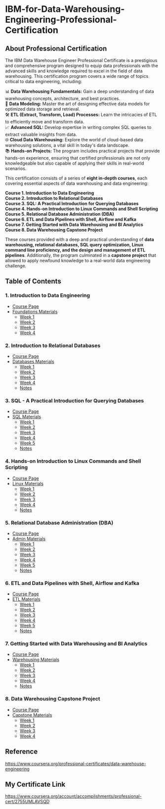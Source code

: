 # IBM-for-Data-Warehousing-Engineering-Professional-Certification

## About Professional Certification
The IBM Data Warehouse Engineer Professional Certificate is a prestigious and comprehensive program designed to equip data professionals with the advanced skills and knowledge required to excel in the field of data warehousing. This certification program covers a wide range of topics critical to data engineering, including:  

📊 **Data Warehousing Fundamentals:** Gain a deep understanding of data warehousing concepts, architecture, and best practices.  
🔗 **Data Modeling:** Master the art of designing effective data models for optimized data storage and retrieval.  
🛠 **ETL (Extract, Transform, Load) Processes:** Learn the intricacies of ETL to efficiently move and transform data.  
📈 **Advanced SQL:** Develop expertise in writing complex SQL queries to extract valuable insights from data.  
🌐 **Cloud Data Warehousing:** Explore the world of cloud-based data warehousing solutions, a vital skill in today's data landscape.  
📚 **Hands-on Projects:** The program includes practical projects that provide hands-on experience, ensuring that certified professionals are not only knowledgeable but also capable of applying their skills in real-world scenarios.  

This certification consists of a series of **eight in-depth courses**, each covering essential aspects of data warehousing and data engineering:  

**Course 1. Introduction to Data Engineering**  
**Course 2. Introduction to Relational Databases**  
**Course 3. SQL: A Practical Introduction for Querying Databases**  
**Course 4. Hands-on Introduction to Linux Commands and Shell Scripting**  
**Course 5. Relational Database Administration (DBA)**  
**Course 6. ETL and Data Pipelines with Shell, Airflow and Kafka**  
**Course 7. Getting Started with Data Warehousing and BI Analytics**  
**Course 8. Data Warehousing Capstone Project**  

These courses provided with a deep and practical understanding of **data warehousing, relational databases, SQL query optimization, Linux command line proficiency, and the design and management of ETL pipelines**. Additionally, the program culminated in a **capstone project** that allowed to apply newfound knowledge to a real-world data engineering challenge.


## Table of Contents
### 1. Introduction to Data Engineering   
  * [Course Page](https://www.coursera.org/learn/introduction-to-data-engineering?specialization=data-warehouse-engineering)
  * [Foundations Materials](https://github.com/rajashreesupe23/IBM-for-Data-Warehousing-Engineering-Professional-Certification/tree/main/1.%20Introduction%20to%20Data%20Engineering)
    * [Week 1](https://github.com/rajashreesupe23/IBM-for-Data-Warehousing-Engineering-Professional-Certification/tree/main/1.%20Introduction%20to%20Data%20Engineering/Week%201)
    * [Week 2](https://github.com/rajashreesupe23/IBM-for-Data-Warehousing-Engineering-Professional-Certification/tree/main/1.%20Introduction%20to%20Data%20Engineering/Week%202)
    * [Week 3](https://github.com/rajashreesupe23/IBM-for-Data-Warehousing-Engineering-Professional-Certification/tree/main/1.%20Introduction%20to%20Data%20Engineering/Week%203)
    * [Week 4](https://github.com/rajashreesupe23/IBM-for-Data-Warehousing-Engineering-Professional-Certification/tree/main/1.%20Introduction%20to%20Data%20Engineering/Week%204)

### 2. Introduction to Relational Databases
  * [Course Page](https://www.coursera.org/learn/introduction-to-relational-databases?specialization=data-warehouse-engineering)
  * [Databases Materials](https://github.com/rajashreesupe23/IBM-for-Data-Warehousing-Engineering-Professional-Certification/tree/main/2.%20Introduction%20to%20Relational%20Databases)
    * [Week 1](https://github.com/rajashreesupe23/IBM-for-Data-Warehousing-Engineering-Professional-Certification/tree/main/2.%20Introduction%20to%20Relational%20Databases/Week%201)
    * [Week 2](https://github.com/rajashreesupe23/IBM-for-Data-Warehousing-Engineering-Professional-Certification/tree/main/2.%20Introduction%20to%20Relational%20Databases/Week%202)
    * [Week 3](https://github.com/rajashreesupe23/IBM-for-Data-Warehousing-Engineering-Professional-Certification/tree/main/2.%20Introduction%20to%20Relational%20Databases/Week%203)
    * [Week 4](https://github.com/rajashreesupe23/IBM-for-Data-Warehousing-Engineering-Professional-Certification/tree/main/2.%20Introduction%20to%20Relational%20Databases/Week%204)
    * [Notes](https://github.com/rajashreesupe23/IBM-for-Data-Warehousing-Engineering-Professional-Certification/blob/main/2.%20Introduction%20to%20Relational%20Databases/Introduction%20to%20RDBMS.pdf)

### 3. SQL - A Practical Introduction for Querying Databases  
  * [Course Page](https://www.coursera.org/learn/sql-practical-introduction-for-querying-databases?specialization=data-warehouse-engineering)
  * [SQL Materials](https://github.com/rajashreesupe23/IBM-for-Data-Warehousing-Engineering-Professional-Certification/tree/main/3.%20SQL%20-%20A%20Practical%20Introduction%20for%20Querying%20Databases)
    * [Week 1](https://github.com/rajashreesupe23/IBM-for-Data-Warehousing-Engineering-Professional-Certification/tree/main/3.%20SQL%20-%20A%20Practical%20Introduction%20for%20Querying%20Databases/Week%201)
    * [Week 2](https://github.com/rajashreesupe23/IBM-for-Data-Warehousing-Engineering-Professional-Certification/tree/main/3.%20SQL%20-%20A%20Practical%20Introduction%20for%20Querying%20Databases/Week%202)
    * [Week 3](https://github.com/rajashreesupe23/IBM-for-Data-Warehousing-Engineering-Professional-Certification/tree/main/3.%20SQL%20-%20A%20Practical%20Introduction%20for%20Querying%20Databases/Week%203)
    * [Week 4](https://github.com/rajashreesupe23/IBM-for-Data-Warehousing-Engineering-Professional-Certification/tree/main/3.%20SQL%20-%20A%20Practical%20Introduction%20for%20Querying%20Databases/Week%204)
    * [Week 5](https://github.com/rajashreesupe23/IBM-for-Data-Warehousing-Engineering-Professional-Certification/tree/main/3.%20SQL%20-%20A%20Practical%20Introduction%20for%20Querying%20Databases/Week%205)
    * [Notes](https://github.com/rajashreesupe23/IBM-for-Data-Warehousing-Engineering-Professional-Certification/blob/main/3.%20SQL%20-%20A%20Practical%20Introduction%20for%20Querying%20Databases/Welcome%20to%20SQL-Querying%20Databases.pdf)
    
### 4. Hands-on Introduction to Linux Commands and Shell Scripting  
  * [Course Page](https://www.coursera.org/learn/hands-on-introduction-to-linux-commands-and-shell-scripting?specialization=data-warehouse-engineering)
  * [Linux Materials](https://github.com/rajashreesupe23/IBM-for-Data-Warehousing-Engineering-Professional-Certification/tree/main/4.%20Hands-on%20Introduction%20to%20Linux%20Commands%20and%20Shell%20Scripting)
    * [Week 1](https://github.com/rajashreesupe23/IBM-for-Data-Warehousing-Engineering-Professional-Certification/tree/main/4.%20Hands-on%20Introduction%20to%20Linux%20Commands%20and%20Shell%20Scripting/Week%201)
    * [Week 2](https://github.com/rajashreesupe23/IBM-for-Data-Warehousing-Engineering-Professional-Certification/tree/main/4.%20Hands-on%20Introduction%20to%20Linux%20Commands%20and%20Shell%20Scripting/Week%202)
    * [Week 3](https://github.com/rajashreesupe23/IBM-for-Data-Warehousing-Engineering-Professional-Certification/tree/main/4.%20Hands-on%20Introduction%20to%20Linux%20Commands%20and%20Shell%20Scripting/Week%203)
    * [Week 4](https://github.com/rajashreesupe23/IBM-for-Data-Warehousing-Engineering-Professional-Certification/tree/main/4.%20Hands-on%20Introduction%20to%20Linux%20Commands%20and%20Shell%20Scripting/Week%204)
    * [Notes](https://github.com/rajashreesupe23/IBM-for-Data-Warehousing-Engineering-Professional-Certification/blob/main/4.%20Hands-on%20Introduction%20to%20Linux%20Commands%20and%20Shell%20Scripting/Linux%20Commands%20and%20Shell%20Scripting.pdf)

### 5. Relational Database Administration (DBA)  
  * [Course Page](https://www.coursera.org/learn/relational-database-administration?specialization=data-warehouse-engineering)
  * [Admin Materials](https://github.com/rajashreesupe23/IBM-for-Data-Warehousing-Engineering-Professional-Certification/tree/main/5.%20Relational%20Database%20Administration%20(DBA))
    * [Week 1](https://github.com/rajashreesupe23/IBM-for-Data-Warehousing-Engineering-Professional-Certification/tree/main/5.%20Relational%20Database%20Administration%20(DBA)/Week%201)
    * [Week 2](https://github.com/rajashreesupe23/IBM-for-Data-Warehousing-Engineering-Professional-Certification/tree/main/5.%20Relational%20Database%20Administration%20(DBA)/Week%202)
    * [Week 3](https://github.com/rajashreesupe23/IBM-for-Data-Warehousing-Engineering-Professional-Certification/tree/main/5.%20Relational%20Database%20Administration%20(DBA)/Week%203)
    * [Week 4](https://github.com/rajashreesupe23/IBM-for-Data-Warehousing-Engineering-Professional-Certification/tree/main/5.%20Relational%20Database%20Administration%20(DBA)/Week%204)
    * [Week 5](https://github.com/rajashreesupe23/IBM-for-Data-Warehousing-Engineering-Professional-Certification/tree/main/5.%20Relational%20Database%20Administration%20(DBA)/Week%205)
    * [Notes](https://github.com/rajashreesupe23/IBM-for-Data-Warehousing-Engineering-Professional-Certification/blob/main/5.%20Relational%20Database%20Administration%20(DBA)/Relational%20Database%20Administration%20(DBA).pdf)

### 6. ETL and Data Pipelines with Shell, Airflow and Kafka  
  * [Course Page](https://www.coursera.org/learn/etl-and-data-pipelines-shell-airflow-kafka?specialization=data-warehouse-engineering)
  * [ETL Materials](https://github.com/rajashreesupe23/IBM-for-Data-Warehousing-Engineering-Professional-Certification/tree/main/6.%20ETL%20and%20Data%20Pipelines%20with%20Shell%2C%20Airflow%20and%20Kafka)
    * [Week 1](https://github.com/rajashreesupe23/IBM-for-Data-Warehousing-Engineering-Professional-Certification/tree/main/6.%20ETL%20and%20Data%20Pipelines%20with%20Shell%2C%20Airflow%20and%20Kafka/Week%201)
    * [Week 2](https://github.com/rajashreesupe23/IBM-for-Data-Warehousing-Engineering-Professional-Certification/tree/main/6.%20ETL%20and%20Data%20Pipelines%20with%20Shell%2C%20Airflow%20and%20Kafka/Week%202)
    * [Week 3](https://github.com/rajashreesupe23/IBM-for-Data-Warehousing-Engineering-Professional-Certification/tree/main/6.%20ETL%20and%20Data%20Pipelines%20with%20Shell%2C%20Airflow%20and%20Kafka/Week%203)
    * [Week 4](https://github.com/rajashreesupe23/IBM-for-Data-Warehousing-Engineering-Professional-Certification/tree/main/6.%20ETL%20and%20Data%20Pipelines%20with%20Shell%2C%20Airflow%20and%20Kafka/Week%205)
    * [Week 5](https://github.com/rajashreesupe23/IBM-for-Data-Warehousing-Engineering-Professional-Certification/tree/main/6.%20ETL%20and%20Data%20Pipelines%20with%20Shell%2C%20Airflow%20and%20Kafka/Week%205)
    * [Notes](https://github.com/rajashreesupe23/IBM-for-Data-Warehousing-Engineering-Professional-Certification/blob/main/6.%20ETL%20and%20Data%20Pipelines%20with%20Shell%2C%20Airflow%20and%20Kafka/ETL_Data%20Pipelines_Shell_Airflow_Kafka.pdf)

### 7. Getting Started with Data Warehousing and BI Analytics  
  * [Course Page](https://www.coursera.org/learn/getting-started-with-data-warehousing-and-bi-analytics?specialization=data-warehouse-engineering)
  * [Warehousing Materials](https://github.com/rajashreesupe23/IBM-for-Data-Warehousing-Engineering-Professional-Certification/tree/main/7.%20Getting%20Started%20with%20Data%20Warehousing%20and%20BI%20Analytics)
    * [Week 1](https://github.com/rajashreesupe23/IBM-for-Data-Warehousing-Engineering-Professional-Certification/tree/main/7.%20Getting%20Started%20with%20Data%20Warehousing%20and%20BI%20Analytics/Week%201)
    * [Week 2](https://github.com/rajashreesupe23/IBM-for-Data-Warehousing-Engineering-Professional-Certification/tree/main/7.%20Getting%20Started%20with%20Data%20Warehousing%20and%20BI%20Analytics/Week%202)
    * [Week 3](https://github.com/rajashreesupe23/IBM-for-Data-Warehousing-Engineering-Professional-Certification/tree/main/7.%20Getting%20Started%20with%20Data%20Warehousing%20and%20BI%20Analytics/Week%203)
    * [Week 4](https://github.com/rajashreesupe23/IBM-for-Data-Warehousing-Engineering-Professional-Certification/tree/main/7.%20Getting%20Started%20with%20Data%20Warehousing%20and%20BI%20Analytics/Week%204)
    * [Notes](https://github.com/rajashreesupe23/IBM-for-Data-Warehousing-Engineering-Professional-Certification/blob/main/7.%20Getting%20Started%20with%20Data%20Warehousing%20and%20BI%20Analytics/Getting%20Started%20with%20DWH_BI%20Analytics.pdf)

### 8. Data Warehousing Capstone Project  
  * [Course Page](https://www.coursera.org/learn/data-warehousing-capstone-project?specialization=data-warehouse-engineering)
  * [Capstone Materials](https://github.com/rajashreesupe23/IBM-for-Data-Warehousing-Engineering-Professional-Certification/tree/main/8.%20Data%20Warehousing%20Capstone%20Project)
    * [Week 1](https://github.com/rajashreesupe23/IBM-for-Data-Warehousing-Engineering-Professional-Certification/tree/main/8.%20Data%20Warehousing%20Capstone%20Project/Week%201%20Assignment)
    * [Week 2](https://github.com/rajashreesupe23/IBM-for-Data-Warehousing-Engineering-Professional-Certification/tree/main/8.%20Data%20Warehousing%20Capstone%20Project/Week%202%20Assignment)
    * [Week 3](https://github.com/rajashreesupe23/IBM-for-Data-Warehousing-Engineering-Professional-Certification/tree/main/8.%20Data%20Warehousing%20Capstone%20Project/Week%203%20Assignment)
    * [Week 4](https://github.com/rajashreesupe23/IBM-for-Data-Warehousing-Engineering-Professional-Certification/tree/main/8.%20Data%20Warehousing%20Capstone%20Project/Week%204%20Assignment)

## Reference
https://www.coursera.org/professional-certificates/data-warehouse-engineering

## My Certificate Link
https://www.coursera.org/account/accomplishments/professional-cert/2755UMLAVSQD
